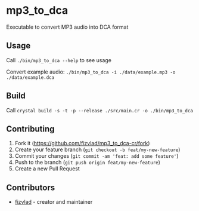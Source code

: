 # mp3_to_dca

Executable to convert MP3 audio into DCA format

## Usage

Call `./bin/mp3_to_dca --help` to see usage

Convert example audio: `./bin/mp3_to_dca -i ./data/example.mp3 -o ./data/example.dca`

## Build

Call `crystal build -s -t -p --release ./src/main.cr -o ./bin/mp3_to_dca`

## Contributing

1. Fork it (<https://github.com/fizvlad/mp3_to_dca-cr/fork>)
2. Create your feature branch (`git checkout -b feat/my-new-feature`)
3. Commit your changes (`git commit -am 'feat: add some feature'`)
4. Push to the branch (`git push origin feat/my-new-feature`)
5. Create a new Pull Request

## Contributors

- [fizvlad](https://github.com/fizvlad) - creator and maintainer
